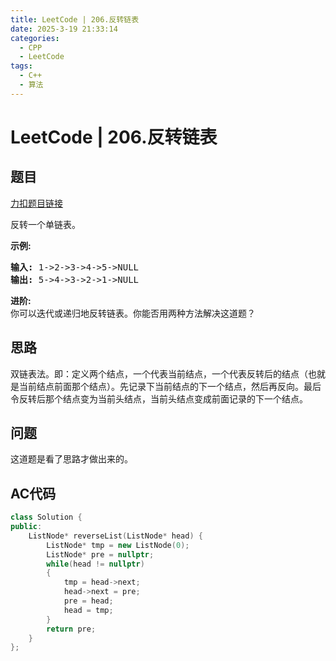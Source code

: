 ```yaml
---
title: LeetCode | 206.反转链表
date: 2025-3-19 21:33:14
categories:
  - CPP
  - LeetCode
tags:
  - C++
  - 算法
---
```

# LeetCode | 206.反转链表
## 题目
[力扣题目链接](https://leetcode.cn/problems/reverse-linked-list/description/)

反转一个单链表。

**示例:**

<pre><strong>输入:</strong> 1-&gt;2-&gt;3-&gt;4-&gt;5-&gt;NULL
<strong>输出:</strong> 5-&gt;4-&gt;3-&gt;2-&gt;1-&gt;NULL</pre>

**进阶:**  
你可以迭代或递归地反转链表。你能否用两种方法解决这道题？

## 思路
双链表法。即：定义两个结点，一个代表当前结点，一个代表反转后的结点（也就是当前结点前面那个结点）。先记录下当前结点的下一个结点，然后再反向。最后令反转后那个结点变为当前头结点，当前头结点变成前面记录的下一个结点。

## 问题

这道题是看了思路才做出来的。


## AC代码
```CPP
class Solution {
public:
    ListNode* reverseList(ListNode* head) {
        ListNode* tmp = new ListNode(0);
        ListNode* pre = nullptr;
        while(head != nullptr)
        {
            tmp = head->next;
            head->next = pre;
            pre = head;
            head = tmp;
        }
        return pre;
    }
};
```